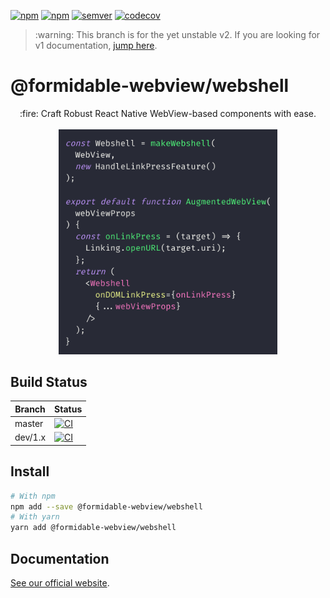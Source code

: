 [![npm](https://img.shields.io/npm/v/@formidable-webview/webshell/latest)](https://www.npmjs.com/package/@formidable-webview/webshell)
[![npm](https://img.shields.io/npm/v/@formidable-webview/webshell/next)](https://www.npmjs.com/package/@formidable-webview/webshell)
[![semver](https://img.shields.io/badge/semver-2.0.0-e10079.svg)](https://semver.org/spec/v2.0.0.html)
[![codecov](https://codecov.io/gh/formidable-webview/webshell/branch/master/graph/badge.svg)](https://codecov.io/gh/formidable-webview/webshell)

<blockquote>
:warning: This branch is for the yet unstable v2. If you are looking for v1 documentation, <a href="https://github.com/formidable-webview/webshell/tree/dev/1.x#readme">jump here</a>.
</blockquote>

<h1>@formidable-webview/webshell</h1>

<p align="center">
  :fire: Craft Robust React Native WebView-based components with ease.
  <br/><br/>
  <a href="https://formidable-webview.github.io/webshell/"><img src="./assets/api-quickview.png" width="350" /></a>

</p>

## Build Status

| Branch  | Status                                                                                                                                                                                   |
| ------- | ---------------------------------------------------------------------------------------------------------------------------------------------------------------------------------------- |
| master  | [![CI](https://github.com/formidable-webview/webshell/workflows/CI/badge.svg?branch=master)](https://github.com/formidable-webview/webshell/actions?query=branch%3Amaster+workflow%3ACI) |
| dev/1.x | [![CI](https://github.com/formidable-webview/webshell/workflows/CI/badge.svg?branch=dev/1.x)](https://github.com/formidable-webview/webshell/actions?query=branch%3Adev%2F1.x)           |

## Install

```sh
# With npm
npm add --save @formidable-webview/webshell
# With yarn
yarn add @formidable-webview/webshell
```

## Documentation

[See our official website](https://formidable-webview.github.io/webshell/).
